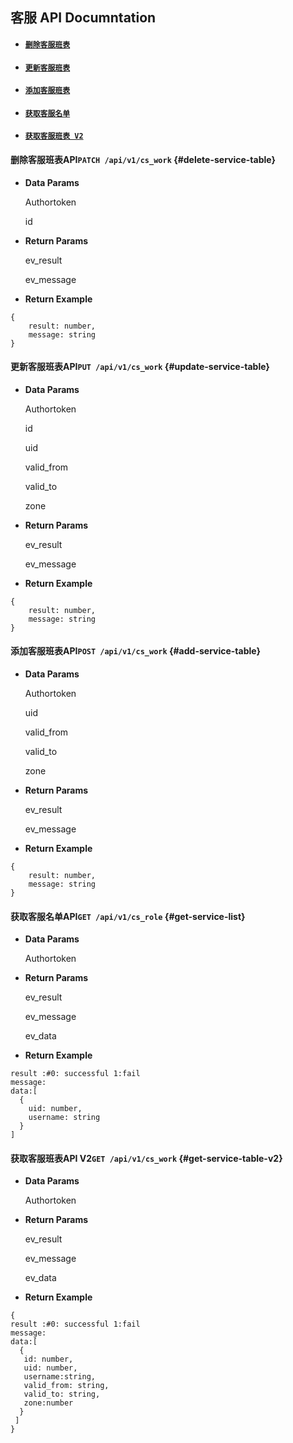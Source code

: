 ## 客服 API Documntation

* #### [`删除客服班表`](#delete-service-table)
* #### [`更新客服班表`](#update-service-table)
* #### [`添加客服班表`](#add-service-table)
* #### [`获取客服名单`](#get-service-list)
* #### [`获取客服班表 V2`](#get-service-table-v2)

#### 

#### 删除客服班表API`PATCH /api/v1/cs_work` {#delete-service-table}

* **Data Params**

  Authortoken

  id

* **Return Params**

  ev\_result

  ev\_message

* **Return Example**

```
{
    result: number,
    message: string
}
```

#### 

#### 更新客服班表API`PUT /api/v1/cs_work` {#update-service-table}

* **Data Params**

  Authortoken

  id

  uid

  valid\_from

  valid\_to

  zone

* **Return Params**

  ev\_result

  ev\_message

* **Return Example**

```
{
    result: number,
    message: string
}
```

#### 

#### 添加客服班表API`POST /api/v1/cs_work` {#add-service-table}

* **Data Params**

  Authortoken

  uid

  valid\_from

  valid\_to

  zone

* **Return Params**

  ev\_result

  ev\_message

* **Return Example**

```
{
    result: number,
    message: string
}
```

#### 

#### 获取客服名单API`GET /api/v1/cs_role` {#get-service-list}

* **Data Params**

  Authortoken

* **Return Params**

  ev\_result

  ev\_message

  ev\_data

* **Return Example**

```
result :#0: successful 1:fail
message:
data:[
  {
    uid: number,
    username: string
  }
]
```

#### 

#### 获取客服班表API V2`GET /api/v1/cs_work` {#get-service-table-v2}

* **Data Params**

  Authortoken

* **Return Params**

  ev\_result

  ev\_message

  ev\_data

* **Return Example**

```
{
result :#0: successful 1:fail
message:
data:[
  {
   id: number,
   uid: number,
   username:string,
   valid_from: string,
   valid_to: string,
   zone:number
  }
 ]
}
```



